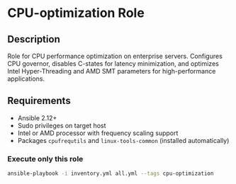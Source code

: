 # CPU-optimization Role

## Description
Role for CPU performance optimization on enterprise servers. Configures CPU governor, disables C-states for latency minimization, and optimizes Intel Hyper-Threading and AMD SMT parameters for high-performance applications.

## Requirements
- Ansible 2.12+
- Sudo privileges on target host
- Intel or AMD processor with frequency scaling support
- Packages `cpufrequtils` and `linux-tools-common` (installed automatically)


### Execute only this role
```bash
ansible-playbook -i inventory.yml all.yml --tags cpu-optimization
```

